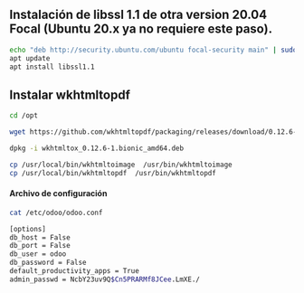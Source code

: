 
## Instalación de libssl 1.1 de otra version 20.04 Focal (Ubuntu 20.x ya no requiere este paso).
```sh
echo "deb http://security.ubuntu.com/ubuntu focal-security main" | sudo tee /etc/apt/sources.list.d/focal-security.list
apt update
apt install libssl1.1 
```


## Instalar wkhtmltopdf

```sh
cd /opt

wget https://github.com/wkhtmltopdf/packaging/releases/download/0.12.6-1/wkhtmltox_0.12.6-1.bionic_amd64.deb

dpkg -i wkhtmltox_0.12.6-1.bionic_amd64.deb

cp /usr/local/bin/wkhtmltoimage  /usr/bin/wkhtmltoimage
cp /usr/local/bin/wkhtmltopdf  /usr/bin/wkhtmltopdf
```

#### Archivo de configuración

```sh
cat /etc/odoo/odoo.conf

[options]
db_host = False
db_port = False
db_user = odoo
db_password = False
default_productivity_apps = True
admin_passwd = NcbY23uv9Q$Cn5PRARMf8JCee.LmXE./
```


